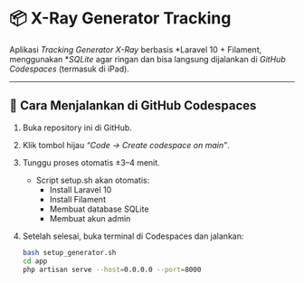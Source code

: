 # 📦 X-Ray Generator Tracking

Aplikasi *Tracking Generator X-Ray* berbasis *Laravel 10 + Filament, menggunakan **SQLite* agar ringan dan bisa langsung dijalankan di *GitHub Codespaces* (termasuk di iPad).

---

## 🚀 Cara Menjalankan di GitHub Codespaces

1. Buka repository ini di GitHub.  
2. Klik tombol hijau *“Code → Create codespace on main”*.  
3. Tunggu proses otomatis ±3–4 menit.  
   - Script setup.sh akan otomatis:
     - Install Laravel 10  
     - Install Filament  
     - Membuat database SQLite  
     - Membuat akun admin  
4. Setelah selesai, buka terminal di Codespaces dan jalankan:

   ```bash
   bash setup_generator.sh
   cd app
   php artisan serve --host=0.0.0.0 --port=8000
